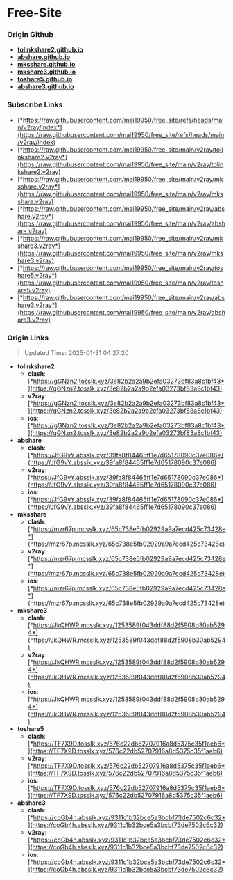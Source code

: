 # Free-Site

### Origin Github

- [**tolinkshare2.github.io**](https://github.com/tolinkshare2/tolinkshare2.github.io)
- [**abshare.github.io**](https://github.com/abshare/abshare.github.io)
- [**mksshare.github.io**](https://github.com/mksshare/mksshare.github.io)
- [**mkshare3.github.io**](https://github.com/mkshare3/mkshare3.github.io)
- [**toshare5.github.io**](https://github.com/toshare5/toshare5.github.io)
- [**abshare3.github.io**](https://github.com/abshare3/abshare3.github.io)

### Subscribe Links

- [*https://raw.githubusercontent.com/mai19950/free_site/refs/heads/main/v2ray/index*](https://raw.githubusercontent.com/mai19950/free_site/refs/heads/main/v2ray/index)
- [*https://raw.githubusercontent.com/mai19950/free_site/main/v2ray/tolinkshare2.v2ray*](https://raw.githubusercontent.com/mai19950/free_site/main/v2ray/tolinkshare2.v2ray)
- [*https://raw.githubusercontent.com/mai19950/free_site/main/v2ray/mksshare.v2ray*](https://raw.githubusercontent.com/mai19950/free_site/main/v2ray/mksshare.v2ray)
- [*https://raw.githubusercontent.com/mai19950/free_site/main/v2ray/abshare.v2ray*](https://raw.githubusercontent.com/mai19950/free_site/main/v2ray/abshare.v2ray)
- [*https://raw.githubusercontent.com/mai19950/free_site/main/v2ray/mkshare3.v2ray*](https://raw.githubusercontent.com/mai19950/free_site/main/v2ray/mkshare3.v2ray)
- [*https://raw.githubusercontent.com/mai19950/free_site/main/v2ray/toshare5.v2ray*](https://raw.githubusercontent.com/mai19950/free_site/main/v2ray/toshare5.v2ray)
- [*https://raw.githubusercontent.com/mai19950/free_site/main/v2ray/abshare3.v2ray*](https://raw.githubusercontent.com/mai19950/free_site/main/v2ray/abshare3.v2ray)

### Origin Links

> Updated Time: 2025-01-31 04:27:20

- **tolinkshare2**
  - **clash**: [*https://gGNzn2.tosslk.xyz/3e82b2a2a9b2efa03273bf83a8c1bf43*](https://gGNzn2.tosslk.xyz/3e82b2a2a9b2efa03273bf83a8c1bf43)
  - **v2ray**: [*https://gGNzn2.tosslk.xyz/3e82b2a2a9b2efa03273bf83a8c1bf43*](https://gGNzn2.tosslk.xyz/3e82b2a2a9b2efa03273bf83a8c1bf43)
  - **ios**: [*https://gGNzn2.tosslk.xyz/3e82b2a2a9b2efa03273bf83a8c1bf43*](https://gGNzn2.tosslk.xyz/3e82b2a2a9b2efa03273bf83a8c1bf43)
- **abshare**
  - **clash**: [*https://JfG9vY.absslk.xyz/39fa8f84465ff1e7d65178090c37e086*](https://JfG9vY.absslk.xyz/39fa8f84465ff1e7d65178090c37e086)
  - **v2ray**: [*https://JfG9vY.absslk.xyz/39fa8f84465ff1e7d65178090c37e086*](https://JfG9vY.absslk.xyz/39fa8f84465ff1e7d65178090c37e086)
  - **ios**: [*https://JfG9vY.absslk.xyz/39fa8f84465ff1e7d65178090c37e086*](https://JfG9vY.absslk.xyz/39fa8f84465ff1e7d65178090c37e086)
- **mksshare**
  - **clash**: [*https://mzr67p.mcsslk.xyz/65c738e5fb02929a9a7ecd425c73428e*](https://mzr67p.mcsslk.xyz/65c738e5fb02929a9a7ecd425c73428e)
  - **v2ray**: [*https://mzr67p.mcsslk.xyz/65c738e5fb02929a9a7ecd425c73428e*](https://mzr67p.mcsslk.xyz/65c738e5fb02929a9a7ecd425c73428e)
  - **ios**: [*https://mzr67p.mcsslk.xyz/65c738e5fb02929a9a7ecd425c73428e*](https://mzr67p.mcsslk.xyz/65c738e5fb02929a9a7ecd425c73428e)
- **mkshare3**
  - **clash**: [*https://JkQHWR.mcsslk.xyz/1253589f043ddf88d2f5908b30ab5294*](https://JkQHWR.mcsslk.xyz/1253589f043ddf88d2f5908b30ab5294)
  - **v2ray**: [*https://JkQHWR.mcsslk.xyz/1253589f043ddf88d2f5908b30ab5294*](https://JkQHWR.mcsslk.xyz/1253589f043ddf88d2f5908b30ab5294)
  - **ios**: [*https://JkQHWR.mcsslk.xyz/1253589f043ddf88d2f5908b30ab5294*](https://JkQHWR.mcsslk.xyz/1253589f043ddf88d2f5908b30ab5294)
- **toshare5**
  - **clash**: [*https://TF7X9D.tosslk.xyz/576c22db52707916a8d5375c35f1aeb6*](https://TF7X9D.tosslk.xyz/576c22db52707916a8d5375c35f1aeb6)
  - **v2ray**: [*https://TF7X9D.tosslk.xyz/576c22db52707916a8d5375c35f1aeb6*](https://TF7X9D.tosslk.xyz/576c22db52707916a8d5375c35f1aeb6)
  - **ios**: [*https://TF7X9D.tosslk.xyz/576c22db52707916a8d5375c35f1aeb6*](https://TF7X9D.tosslk.xyz/576c22db52707916a8d5375c35f1aeb6)
- **abshare3**
  - **clash**: [*https://coGb4h.absslk.xyz/9311c1b32bce5a3bcbf73de7502c6c32*](https://coGb4h.absslk.xyz/9311c1b32bce5a3bcbf73de7502c6c32)
  - **v2ray**: [*https://coGb4h.absslk.xyz/9311c1b32bce5a3bcbf73de7502c6c32*](https://coGb4h.absslk.xyz/9311c1b32bce5a3bcbf73de7502c6c32)
  - **ios**: [*https://coGb4h.absslk.xyz/9311c1b32bce5a3bcbf73de7502c6c32*](https://coGb4h.absslk.xyz/9311c1b32bce5a3bcbf73de7502c6c32)
